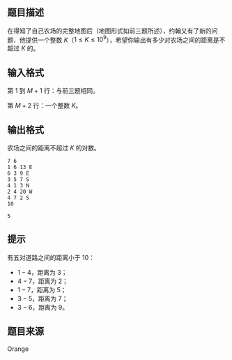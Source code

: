 ## 题目描述

在得知了自己农场的完整地图后（地图形式如前三题所述），约翰又有了新的问题．他提供一个整数 $K$（$1≤K≤10^9$），希望你输出有多少对农场之间的距离是不超过 $K$ 的。

## 输入格式

第 $1$ 到 $M+1$ 行：与前三题相同。

第 $M+2$ 行：一个整数 $K$。

## 输出格式

农场之间的距离不超过 $K$ 的对数。

```input1
7 6
1 6 13 E
6 3 9 E
3 5 7 S
4 1 3 N
2 4 20 W
4 7 2 S
10
```

```output1
5
```

## 提示


有五对道路之间的距离小于 $10$：

- $1-4$，距离为 $3$；
- $4-7$，距离为 $2$；
- $1-7$，距离为 $5$；
- $3-5$，距离为 $7$；
- $3-6$，距离为 $9$。

## 题目来源

Orange


